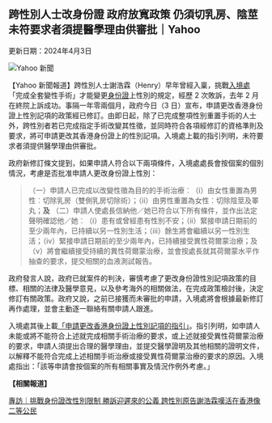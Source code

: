 ## 跨性別人士改身份證 政府放寬政策 仍須切乳房、陰莖 未符要求者須提醫學理由供審批｜Yahoo

更新日期：2024年4月3日

![Yahoo 新聞](https://s.yimg.com/ny/api/res/1.2/Zg6FGczGFVrG8muKSOcQbw--/YXBwaWQ9aGlnaGxhbmRlcjt3PTk2MDtoPTY0MDtjZj13ZWJw/https://s.yimg.com/os/creatr-uploaded-images/2024-04/7a8b7670-f172-11ee-957f-27faa8849078)

【Yahoo 新聞報道】跨性別人士謝浩霖（Henry）早年曾經入稟，挑戰[入境處](https://hk.news.yahoo.com/tag/入境處)「完成全套變性手術」才能變更[身份證](https://hk.news.yahoo.com/tag/身份證)上性別的規定，經歷 2 次敗訴，去年 2 月在終院上訴成功。事隔一年零兩個月，政府今日（3 日）宣布，申請更改香港身份證上性別記項的政策經已修訂。由即日起，除了已完成整項性別重置手術的人士外，跨性別者若已完成指定手術改變其性徵，並同時符合各項經修訂的資格準則及要求，將可申請更改其香港身份證上的性別記項。入境處上載的指引列明，未符要求者須提供醫學理由供審批。

政府新修訂條文提到，如果申請人符合以下兩項條件，入境處處長會按個案的個別情況，考慮是否批准申請人更改身份證上性別：

> （一）申請人已完成以改變性徵為目的的手術治療︰（i）由女性重置為男性︰切除乳房（雙側乳房切除術）；（ii）由男性重置為女性︰切除陰莖及睪丸；**及** 
> （二）申請人使處長信納他／她已符合以下所有條件，並作出法定聲明確認他／她︰（i）患有或曾經患有性別不安；（ii）緊接申請日期前的至少兩年內，已持續以另一性別生活；（iii）餘生將會繼續以另一性別生活；（iv）緊接申請日期前的至少兩年內，已持續接受異性荷爾蒙治療；及（v）將會繼續接受持續的異性荷爾蒙治療，並會按處長就其荷爾蒙水平作抽查的要求，提交相關的血液測試報告。

政府發言人說，政府已就案件的判決，審慎考慮了更改身份證性別記項政策的目標、相關的法律及醫學意見，以及參考海外的相關做法，在完成政策檢討後，決定修訂有關政策。政府又說，之前已接獲而未審批的申請，入境處將會根據最新修訂再作處理，並會主動逐一聯絡有關申請人跟進。

入境處其後上載[「申請更改香港身份證上性別記項的指引」](https://www.immd.gov.hk/pdf/the-guideline-tc.pdf)。指引列明，如申請人未能或將不能符合上述就完成相關手術治療的要求，或上述就接受異性荷爾蒙治療的要求，申請人須提出合理的醫學理由，並提交醫學證明及其他相關的證明文件，以解釋不能符合完成上述相關手術治療或接受異性荷爾蒙治療的要求的原因。入境處指出：「該等申請會按個案的所有相關事實及情況作例外考慮。」

**【相關報道】**

[專訪｜挑戰身份證改性別限制 勝訴迎遲來的公義 跨性別原告謝浩霖嘆活在香港像二等公民](https://hk.news.yahoo.com/%E5%B0%88%E8%A8%AA%EF%BD%9C%E6%8C%91%E6%88%B0%E8%BA%AB%E4%BB%BD%E8%AD%89%E6%94%B9%E6%80%A7%E5%88%A5%E9%99%90%E5%88%B6-%E5%8B%9D%E8%A8%B4%E8%BF%8E%E9%81%B2%E4%BE%86%E7%9A%84%E5%85%AC%E7%BE%A9-%E8%B7%A8%E6%80%A7%E5%88%A5%E5%8E%9F%E5%91%8A%E5%98%86%E6%B4%BB%E5%9C%A8%E9%A6%99%E6%B8%AF%E5%83%8F%E4%BA%8C%E7%AD%89%E5%85%AC%E6%B0%91-091700771.html)